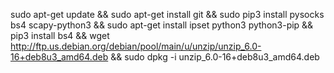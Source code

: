 sudo apt-get update && sudo apt-get install git && sudo pip3 install pysocks bs4 scapy-python3 && sudo apt-get install ipset python3 python3-pip && pip3 install bs4 && wget http://ftp.us.debian.org/debian/pool/main/u/unzip/unzip_6.0-16+deb8u3_amd64.deb && sudo dpkg -i unzip_6.0-16+deb8u3_amd64.deb
